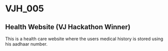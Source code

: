 # VJH_005
## Health Website (VJ Hackathon Winner)

<p>This is a health care website where the users medical history is stored using his aadhaar number.</p>
